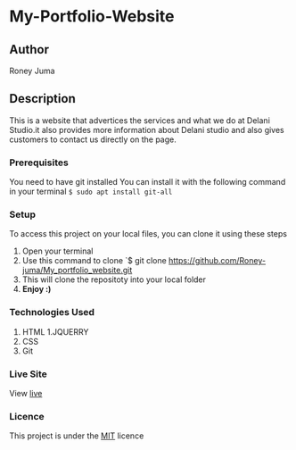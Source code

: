 # My-Portfolio-Website
## Author
Roney Juma
## Description
This is a website that advertices the services and what we do at Delani Studio.it also provides more information about Delani studio and also gives customers to contact us directly on the page.
### Prerequisites
You need to have git installed
You can install it with the following command in your terminal
`$ sudo apt install git-all`
### Setup
To access this project on your local files, you can clone it using these steps
1. Open your terminal
1. Use this command to clone `$ git clone https://github.com/Roney-juma/My_portfolio_website.git
1. This will clone the repositoty into your local folder
1. __Enjoy :)__
### Technologies Used
1. HTML
1.JQUERRY
1. CSS
1. Git
### Live Site
View [live](https://roney-juma.github.io/Delani_studio/)
### Licence
This project is under the  [MIT](LICENSE) licence
